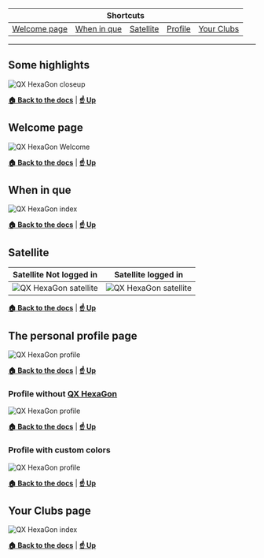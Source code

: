 <table>
	<thead>
		<tr colspan="5">
			<th colspan="5" align="center">
				<a id="user-content-Shortcuts" class="anchor" aria-hidden="true" href="#Shortcuts"></a>
				Shortcuts
			</th>
		</tr>
	</thead>
	<tbody>
		<tr>
			<td> <a href="#welcome-page">Welcome page</a></td>
			<td> <a href="#when-in-que">When in que</a></td>
			<td> <a href="#satellite">Satellite</a></td>
			<td> <a href="#the-personal-profile-page">Profile</a></td>
			<td> <a href="#your-clubs-page">Your Clubs</a></td>
		</tr>
	</tbody>
</table>

___________________________________________________________
## Some highlights
![QX HexaGon closeup](close-ups.png)

**[:house: Back to the docs](https://github.com/BlackSkorpio/qx-hexagon#qx-hexagon)** | **[:point_up: Up](#shortcuts)**

## Welcome page
![QX HexaGon Welcome](welcome-screen.png)

**[:house: Back to the docs](https://github.com/BlackSkorpio/qx-hexagon#qx-hexagon)** | **[:point_up: Up](#shortcuts)**

## When in que
![QX HexaGon index](queing.png)

**[:house: Back to the docs](https://github.com/BlackSkorpio/qx-hexagon#qx-hexagon)** | **[:point_up: Up](#shortcuts)**

## Satellite

| Satellite Not logged in | Satellite logged in |
| :---------------------: | :-----------------: |
|![QX HexaGon satellite](satellite-not-logged-in.png)|![QX HexaGon satellite](satellite-logged-in.png)|

**[:house: Back to the docs](../README.md#qx-hexagon)** | **[:point_up: Up](#shortcuts)**

## The personal profile page
![QX HexaGon profile](profile.png)

**[:house: Back to the docs](https://github.com/BlackSkorpio/qx-hexagon#qx-hexagon)** | **[:point_up: Up](#shortcuts)**

### Profile without [QX HexaGon](../README.md)
![QX HexaGon profile](profile-no-heagon.png)

**[:house: Back to the docs](https://github.com/BlackSkorpio/qx-hexagon#qx-hexagon)** | **[:point_up: Up](#shortcuts)**

### Profile with custom colors
![QX HexaGon profile](profile-with-custom-colors.png)

**[:house: Back to the docs](https://github.com/BlackSkorpio/qx-hexagon#qx-hexagon)** | **[:point_up: Up](#shortcuts)**

## Your Clubs page
![QX HexaGon index](clubs.png)

**[:house: Back to the docs](https://github.com/BlackSkorpio/qx-hexagon#qx-hexagon)** | **[:point_up: Up](#shortcuts)**
